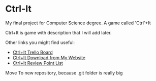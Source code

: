 # Ctrl-It
My final project for Computer Science degree. A game called 'Ctrl'+It

Ctrl+It is game with description that I will add later.

Other links you might find useful:
* [Ctrl+It Trello Board](https://trello.com/b/iiwAnuKp/ctrlit-board "This is a board workspace for this game")
* [Ctrl+It Download from My Website](https://davidbrave.me/ctrl+it.php "This is a download link for this game through my personal website")
* [Ctrl+It Review Point List](https://docs.google.com/document/d/1ij1JgcnmW7tdnN-lD0NYBBzNLJCtqO8585MNrQkMCLg/edit?usp=sharing "This is a list to help the reviewer on what needs to be fixed or improve regarding the game")

Move To new repository, because .git folder is really big
